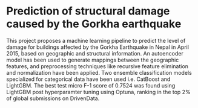 # Prediction of structural damage caused by the Gorkha earthquake

This project proposes a machine learning pipeline to predict the level of damage for buildings affected by the Gorkha Earthquake in Nepal in April 2015, based on geographic and structural information. An autoencoder model has been used to generate mappings between the geographic features, and preprocessing techniques like recursive feature elimination and normalization have been applied. Two ensemble classification models specialized for categorical data have been used i.e. CatBoost and LightGBM. The best test micro F-1 score of 0.7524 was found using LightGBM post hyperparamter tuning using Optuna, ranking in the top 2% of global submissions on DrivenData.
